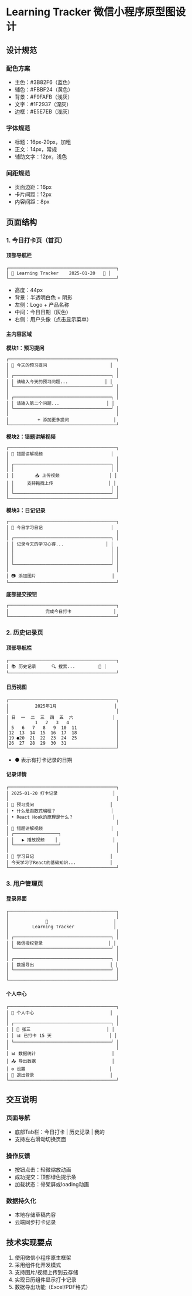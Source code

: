 # Learning Tracker 微信小程序原型图设计

## 设计规范

### 配色方案
- 主色：#3B82F6（蓝色）
- 辅色：#FBBF24（黄色）  
- 背景：#F9FAFB（浅灰）
- 文字：#1F2937（深灰）
- 边框：#E5E7EB（浅灰）

### 字体规范
- 标题：16px-20px，加粗
- 正文：14px，常规
- 辅助文字：12px，浅色

### 间距规范
- 页面边距：16px
- 卡片间距：12px
- 内容间距：8px

## 页面结构

### 1. 今日打卡页（首页）

#### 顶部导航栏
```
┌─────────────────────────────────────────┐
│ 🎯 Learning Tracker    2025-01-20   👤 │
└─────────────────────────────────────────┘
```
- 高度：44px
- 背景：半透明白色 + 阴影
- 左侧：Logo + 产品名称
- 中间：今日日期（灰色）
- 右侧：用户头像（点击显示菜单）

#### 主内容区域

**模块1：预习提问**
```
┌─────────────────────────────────────────┐
│ 📝 今天的预习提问                        │
│                                         │
│ ┌─────────────────────────────────────┐ │
│ │ 请输入今天的预习问题...              │ │
│ └─────────────────────────────────────┘ │
│                                         │
│ ┌─────────────────────────────────────┐ │
│ │ 请输入第二个问题...                  │ │
│ └─────────────────────────────────────┘ │
│                                         │
│           + 添加更多提问                 │
└─────────────────────────────────────────┘
```

**模块2：错题讲解视频**
```
┌─────────────────────────────────────────┐
│ 🎥 错题讲解视频                          │
│                                         │
│ ┌─────────────────────────────────────┐ │
│ │                                     │ │
│ │        📤 上传视频                   │ │
│ │     支持拖拽上传                     │ │
│ │                                     │ │
│ └─────────────────────────────────────┘ │
└─────────────────────────────────────────┘
```

**模块3：日记记录**
```
┌─────────────────────────────────────────┐
│ 📖 今日学习日记                          │
│                                         │
│ ┌─────────────────────────────────────┐ │
│ │ 记录今天的学习心得...                │ │
│ │                                     │ │
│ │                                     │ │
│ │                                     │ │
│ └─────────────────────────────────────┘ │
│                                         │
│ 📷 添加图片                             │
└─────────────────────────────────────────┘
```

**底部提交按钮**
```
┌─────────────────────────────────────────┐
│              完成今日打卡                │
└─────────────────────────────────────────┘
```

### 2. 历史记录页

#### 顶部导航栏
```
┌─────────────────────────────────────────┐
│ 📚 历史记录      🔍 搜索...         👤 │
└─────────────────────────────────────────┘
```

#### 日历视图
```
┌─────────────────────────────────────────┐
│          2025年1月                      │
│                                         │
│ 日  一  二  三  四  五  六               │
│          1   2   3   4                  │
│ 5   6   7   8   9  10  11               │
│12  13  14  15  16  17  18               │
│19 ●20  21  22  23  24  25               │
│26  27  28  29  30  31                   │
└─────────────────────────────────────────┘
```
- ● 表示有打卡记录的日期

#### 记录详情
```
┌─────────────────────────────────────────┐
│ 2025-01-20 打卡记录                     │
│                                         │
│ 📝 预习提问                             │
│ • 什么是函数式编程？                     │
│ • React Hook的原理是什么？               │
│                                         │
│ 🎥 错题讲解视频                          │
│ ┌─────────────────┐                     │
│ │   ▶️ 播放视频    │                     │
│ └─────────────────┘                     │
│                                         │
│ 📖 学习日记                             │
│ 今天学习了React的基础知识...             │
└─────────────────────────────────────────┘
```

### 3. 用户管理页

#### 登录界面
```
┌─────────────────────────────────────────┐
│                                         │
│              🎯                         │
│         Learning Tracker               │
│                                         │
│ ┌─────────────────────────────────────┐ │
│ │ 微信授权登录                         │ │
│ └─────────────────────────────────────┘ │
│                                         │
│ ┌─────────────────────────────────────┐ │
│ │ 数据导出                             │ │
│ └─────────────────────────────────────┘ │
│                                         │
└─────────────────────────────────────────┘
```

#### 个人中心
```
┌─────────────────────────────────────────┐
│ 👤 个人中心                             │
│                                         │
│ ┌─────────────────────────────────────┐ │
│ │ 👤 张三                             │ │
│ │ 📊 已打卡 15 天                      │ │
│ └─────────────────────────────────────┘ │
│                                         │
│ 📊 数据统计                             │
│ 📤 导出数据                             │
│ ⚙️ 设置                                │
│ 🚪 退出登录                             │
└─────────────────────────────────────────┘
```

## 交互说明

### 页面导航
- 底部Tab栏：今日打卡 | 历史记录 | 我的
- 支持左右滑动切换页面

### 操作反馈
- 按钮点击：轻微缩放动画
- 成功提交：顶部绿色提示条
- 加载状态：骨架屏或loading动画

### 数据持久化
- 本地存储草稿内容
- 云端同步打卡记录

## 技术实现要点

1. 使用微信小程序原生框架
2. 采用组件化开发模式
3. 支持图片/视频上传到云存储
4. 实现日历组件显示打卡记录
5. 数据导出功能（Excel/PDF格式）